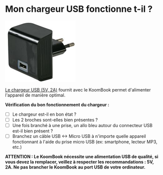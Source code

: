 # Mon chargeur USB fonctionne t-il ?

![](PW03053-40.jpg)

[Le chargeur USB \(5V, 2A\)](http://fr.farnell.com/pro-power/mwusb3u-black/alimentation-usb-5v-2-1a-blk-euro/dp/2289559?MER=BN-2289559) fournit avec le KoomBook permet d'alimenter l'appareil de manière optimal.

**Vérification du bon fonctionnement du chargeur :**

* [ ] Le chargeur est-il en bon état ?
* [ ] Les 2 broches sont-elles bien présentes ? 
* [ ] Une fois branché à une prise, un allo bleu autour du connecteur USB est-il bien présent ?
* [ ] Branchez un câble USB &lt;-&gt; Micro USB à n'importe quelle appareil fonctionnant à l'aide du prise micro USB \(ex: smartphone, lecteur MP3, etc.\)

**ATTENTION : Le KoomBook nécessite une alimentation USB de qualité, si vous devez la remplacer, veillez à respecter les recommandations : 5V, 2A. Ne pas brancher le KoomBook au port USB de votre ordinateur.**

